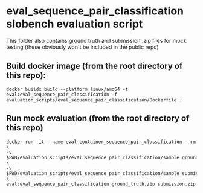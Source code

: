 # eval_sequence_pair_classification slobench evaluation script

This folder also contains ground truth and submission .zip files for mock testing (these obviously won't be included in the public repo)

## Build docker image (from the root directory of this repo):

```
docker buildx build --platform linux/amd64 -t eval:eval_sequence_pair_classification -f evaluation_scripts/eval_sequence_pair_classification/Dockerfile .
```

## Run mock evaluation (from the root directory of this repo)

```
docker run -it --name eval-container_sequence_pair_classification --rm \
-v $PWD/evaluation_scripts/eval_sequence_pair_classification/sample_ground_truth.zip:/ground_truth.zip \
-v $PWD/evaluation_scripts/eval_sequence_pair_classification/sample_submission.zip:/submission.zip \
eval:eval_sequence_pair_classification ground_truth.zip submission.zip
```